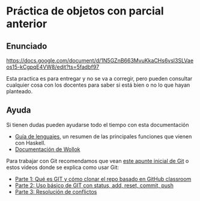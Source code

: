 # Práctica de objetos con parcial anterior

## Enunciado

https://docs.google.com/document/d/1N5GZnB663MvuKkaCHs6vsl3SLVaeos15-kCgpqE4VW8/edit?ts=5fadbf97

Esta practica es para entregar y no se va a corregir, pero pueden consultar cualquier cosa con los docentes para saber si está bien o no lo que hayan planteado.

## Ayuda

Si tienen dudas pueden ayudarse todo el tiempo con esta documentación

- [Guía de lenguajes](https://docs.google.com/document/d/1oJ-tyQJoBtJh0kFcsV9wSUpgpopjGtoyhJdPUdjFIJQ/edit?usp=sharing), un resumen de las principales funciones que vienen con Haskell.
- [Documentación de Wollok](https://www.wollok.org/documentacion/wollokdoc/)

Para trabajar con Git recomendamos que vean [este apunte inicial de Git](https://docs.google.com/document/d/1ozqfYCwt-37stynmgAd5wJlNOFKWYQeIZoeqXpAEs0I/edit) o estos videos donde se explica como usar Git:
- [Parte 1: Qué es GIT y cómo clonar el repo basado en GitHub classroom](https://www.youtube.com/watch?v=rRKe7l-ZNvM)
- [Parte 2: Uso básico de GIT con status, add, reset, commit, push](https://www.youtube.com/watch?v=OgasfM5qJJE)
- [Parte 3: Resolución de conflictos](https://www.youtube.com/watch?v=sKcN7cWFniw)
